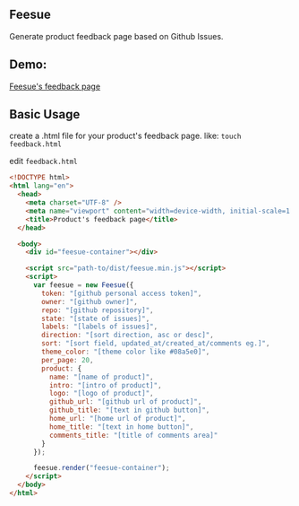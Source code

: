 ## Feesue

Generate product feedback page based on Github Issues.

## Demo:

[Feesue's feedback page](http://feesue.idoubi.cc)

## Basic Usage

create a .html file for your product's feedback page. like: `touch feedback.html`

edit `feedback.html`

```html
<!DOCTYPE html>
<html lang="en">
  <head>
    <meta charset="UTF-8" />
    <meta name="viewport" content="width=device-width, initial-scale=1.0" />
    <title>Product's feedback page</title>
  </head>

  <body>
    <div id="feesue-container"></div>

    <script src="path-to/dist/feesue.min.js"></script>
    <script>
      var feesue = new Feesue({
        token: "[github personal access token]",
        owner: "[github owner]",
        repo: "[github repository]",
        state: "[state of issues]",
        labels: "[labels of issues]",
        direction: "[sort direction, asc or desc]",
        sort: "[sort field, updated_at/created_at/comments eg.]",
        theme_color: "[theme color like #08a5e0]",
        per_page: 20,
        product: {
          name: "[name of product]",
          intro: "[intro of product]",
          logo: "[logo of product]",
          github_url: "[github url of product]",
          github_title: "[text in github button]",
          home_url: "[home url of product]",
          home_title: "[text in home button]",
          comments_title: "[title of comments area]"
        }
      });

      feesue.render("feesue-container");
    </script>
  </body>
</html>
```
